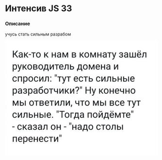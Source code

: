 # Интенсив JS 33

### Описание

учусь стать сильным разрабом

![вот для чего нужны сильные разрабы](fun.png)
